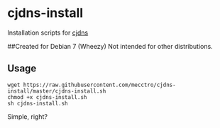 # cjdns-install
Installation scripts for [cjdns](https://github.com/cjdelisle/cjdns)

##Created for Debian 7 (Wheezy)
Not intended for other distributions.

Usage
-----
    wget https://raw.githubusercontent.com/mecctro/cjdns-install/master/cjdns-install.sh
    chmod +x cjdns-install.sh
    sh cjdns-install.sh

Simple, right?
